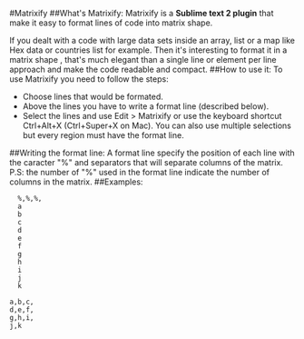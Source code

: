 #Matrixify
##What's Matrixify:
Matrixify is a **Sublime text 2 plugin** that make it easy to format lines of code into matrix shape.

If you dealt with a code with large data sets inside an array, list or a map like Hex data or countries list for example.
Then it's interesting to format it in a matrix shape , that's much elegant than a single line or element per line approach and make the code readable and compact.
##How to use it:
To use Matrixify you need to follow the steps:

* Choose lines that would be formated.
* Above the lines you have to write a format line (described below).
* Select the lines and use Edit > Matrixify or use the keyboard shortcut Ctrl+Alt+X (Ctrl+Super+X on Mac).
You can also use multiple selections but every region must have the format line.

##Writing the format line:
A format line specify the position of each line with the caracter "%" and separators that will separate columns of the matrix.
P.S: the number of "%" used in the format line indicate the number of columns in the matrix.
##Examples:
```
  %,%,%,
  a
  b
  c
  d
  e
  f
  g
  h
  i
  j
  k
```
```
a,b,c,
d,e,f,
g,h,i,
j,k
```